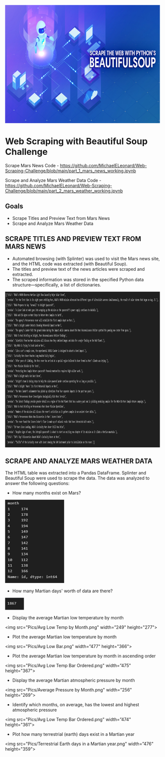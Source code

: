 <img src="Pics/Header.png" width="796" height="383">

# Web Scraping with Beautiful Soup Challenge
Scrape Mars News Code - https://github.com/MichaelELeonard/Web-Scraping-Challenge/blob/main/part_1_mars_news_working.ipynb

Scrape and Analyze Mars Weather Data Code - https://github.com/MichaelELeonard/Web-Scraping-Challenge/blob/main/part_2_mars_weather_working.ipynb

## Goals
* Scrape Titles and Preview Text from Mars News
* Scrape and Analyze Mars Weather Data

## SCRAPE TITLES AND PREVIEW TEXT FROM MARS NEWS

* Automated browsing (with Splinter) was used to visit the Mars news site, and the HTML code was extracted (with Beautiful Soup).
* The titles and preview text of the news articles were scraped and extracted.
* The scraped information was stored in the specified Python data structure—specifically, a list of dictionaries.
<img src="Pics/Results list A.png" width="1395" height="505">




## SCRAPE AND ANALYZE MARS WEATHER DATA
The HTML table was extracted into a Pandas DataFrame. Splinter and Beautiful Soup were used to scrape the data. The data was analyzed to answer the following questions:

  * How many months exist on Mars? 

<img src="Pics/Months.png" width="192" height="270">


  * How many Martian days' worth of data are there? 

<img src="Pics/Days of data.png" width="61" height="39">

 
  * Display the average Martian low temperature by month


<img src="Pics/Avg Low Temp by Month.png" width=”249" height="277">


  * Plot the average Martian low temperature by month 

<img src="Pics/Avg Low Bar.png" width=”477" height="366">

  * Plot the average Martian low temperature by month in ascending order

<img src="Pics/Avg Low Temp Bar Ordered.png" width=”475" height="367">

* Display the average Martian atmospheric pressure by month

<img src="Pics/Average Pressure by Month.png" width=”256" height="269">

* Identify which months, on average, has the lowest and highest atmospheric pressure 

<img src="Pics/Avg Low Temp Bar Ordered.png" width=”474" height="361">

 * Plot how many terrestrial (earth) days exist in a Martian year

<img src="Pics/Terrestrial Earth days in a Martian year.png" width=”476" height="359">

